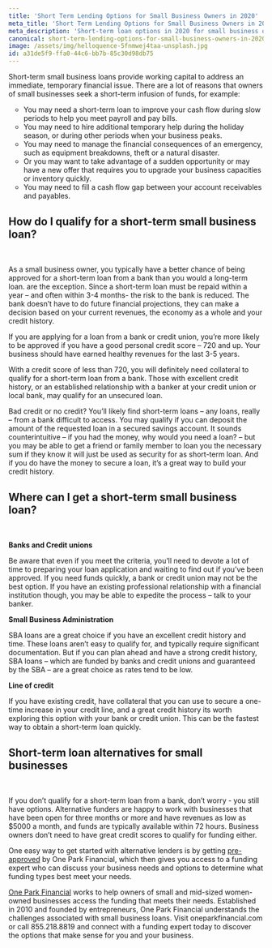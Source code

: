```yaml
---
title: 'Short Term Lending Options for Small Business Owners in 2020'
meta_title: 'Short Term Lending Options for Small Business Owners in 2020'
meta_description: 'Short-term loan options in 2020 for small business owners, including qualification requirements, credit scores, how long it takes to get a loan, and alternatives for low credit/bad credit short term loans.'
canonical: short-term-lending-options-for-small-business-owners-in-2020
image: /assets/img/helloquence-5fnmwej4taa-unsplash.jpg
id: a31de5f9-ffa0-44c6-bb7b-85c30d98db75
---
```

<p>Short-term small business loans provide working capital to address an immediate, temporary financial issue. There are a lot of reasons that owners of small businesses seek a short-term infusion of funds, for example:</p>

<ul style="list-style:circle;padding-left:30px;margin-bottom:30px;">
<li>You may need a short-term loan to improve your cash flow during slow periods to help you meet payroll and pay bills.</li>
<li>You may need to hire additional temporary help during the holiday season, or during other periods when your business peaks.</li>
<li>You may need to manage the financial consequences of an emergency, such as equipment breakdowns, theft or a natural disaster.</li>
<li>Or you may want to take advantage of a sudden opportunity or may have a new offer that requires you to upgrade your business capacities or inventory quickly.</li>
<li>You may need to fill a cash flow gap between your account receivables and payables.</li>
</ul>

## How do I qualify for a short-term small business loan?
<br />
<p>As a small business owner, you typically have a better chance of being approved for a short-term loan from a bank than you would a long-term loan. are the exception. Since a short-term loan must be repaid within a year &ndash; and often within 3-4 months- the risk to the bank is reduced. The bank doesn&rsquo;t have to do future financial projections, they can make a decision based on your current revenues, the economy as a whole and your credit history.</p>

<p>If you are applying for a loan from a bank or credit union, you&rsquo;re more likely to be approved if you have a good personal credit score &ndash; 720 and up. Your business should have earned healthy revenues for the last 3-5 years.</p>

<p>With a credit score of less than 720, you will definitely need collateral to qualify for a short-term loan from a bank. Those with excellent credit history, or an established relationship with a banker at your credit union or local bank, may qualify for an unsecured loan.</p>

<p>Bad credit or no credit? You&rsquo;ll likely find short-term loans &ndash; any loans, really &ndash; from a bank difficult to access. You may qualify if you can deposit the amount of the requested loan in a secured savings account. It sounds counterintuitive &ndash; if you had the money, why would you need a loan? &ndash; but you may be able to get a friend or family member to loan you the necessary sum if they know it will just be used as security for as short-term loan. And if you do have the money to secure a loan, it&rsquo;s a great way to build your credit history.</p>

<h2>Where can I get a short-term small business loan?</h2>
<br />
<p><strong>Banks and Credit unions</strong></p>
<p>Be aware that even if you meet the criteria, you&rsquo;ll need to devote a lot of time to preparing your loan application and waiting to find out if you&rsquo;ve been approved. If you need funds quickly, a bank or credit union may not be the best option. If you have an existing professional relationship with a financial institution though, you may be able to expedite the process &ndash; talk to your banker.</p>

<p><strong>Small Business Administration</strong></p>

<p>SBA loans are a great choice if you have an excellent credit history and time. These loans aren&rsquo;t easy to qualify for, and typically require significant documentation. But if you can plan ahead and have a strong credit history, SBA loans &ndash; which are funded by banks and credit unions and guaranteed by the SBA &ndash; are a great choice as rates tend to be low.</p>

<p><strong>Line of credit</strong></p>

<p>If you have existing credit, have collateral that you can use to secure a one-time increase in your credit line, and a great credit history its worth exploring this option with your bank or credit union. This can be the fastest way to obtain a short-term loan quickly.</p>

<h2>Short-term loan alternatives for small businesses</h2>
<br />
<p>If you don&rsquo;t qualify for a short-term loan from a bank, don&rsquo;t worry - you still have options. Alternative funders are happy to work with businesses that have been open for three months or more and have revenues as low as $5000 a month, and funds are typically available within 72 hours. Business owners don&rsquo;t need to have great credit scores to qualify for funding either.</p>

<p>One easy way to get started with alternative lenders is by getting&nbsp;<a href="https://www.oneparkfinancial.com/pre-qualification">pre-approved</a>&nbsp;by One Park Financial, which then gives you access to a funding expert who can discuss your business needs and options to determine what funding types best meet your needs.</p>

<p><a href="https://www.oneparkfinancial.com/">One Park Financial</a>&nbsp;works to help owners of small and mid-sized women-owned businesses access the funding that meets their needs. Established in 2010 and founded by entrepreneurs, One Park Financial understands the challenges associated with small business loans. Visit oneparkfinancial.com or call&nbsp;855.218.8819&nbsp;and connect with a funding expert today to discover the options that make sense for you and your business.</p>